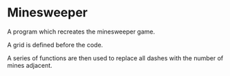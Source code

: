 # Minesweeper
A program which recreates the minesweeper game.

A grid is defined before the code.

A series of functions are then used to replace all dashes with the number of mines adjacent.
